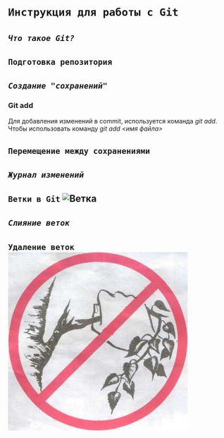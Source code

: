 # **`Инструкция для работы с Git`**

## _`Что такое Git?`_

## `Подготовка репозитория`

## _`Создание "сохранений"`_
### Git add
Для добавления изменений в commit, используется команда _git add_. Чтобы использовать команду _git add <имя файла>_
## `Перемещение между сохранениями`

## _`Журнал изменений`_

## `Ветки в Git` ![Ветка](vetka.jpg "ветка")

## _`Слияние веток`_

## `Удаление веток` ![Ветка](vetkinet.jpg "удаление ветки")